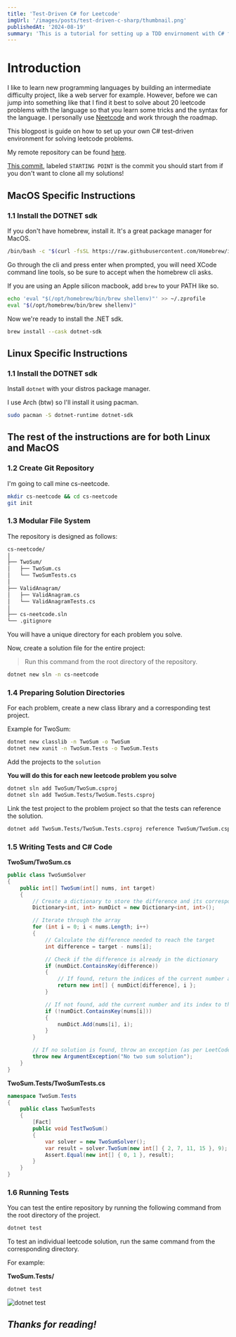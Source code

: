 ```yaml
---
title: 'Test-Driven C# for Leetcode'
imgUrl: '/images/posts/test-driven-c-sharp/thumbnail.png'
publishedAt: '2024-08-19'
summary: 'This is a tutorial for setting up a TDD envirnoment with C# for solving leetcode problems on your own machine. This guide includes instructions for both Linux & MacOS, lets learn together!'
---
```


# Introduction

I like to learn new programming languages by building an intermediate difficulty project, like a web server for example. However, before we can jump into something like that I find it best to solve about 20 leetcode problems with the language so that you learn some tricks and the syntax for the language. I personally use [Neetcode](https://neetcode.io/roadmap) and work through the roadmap.

This blogpost is guide on how to set up your own C# test-driven environment for solving leetcode problems.

My remote repository can be found [here](https://github.com/HansonSoftware/cs-neetcode).

[This commit](https://github.com/HansonSoftware/cs-neetcode/commit/9d6952e832c7d4b0a21dde9baea8753e170428b8), labeled `STARTING POINT` is the commit you should start from if you don't want to clone all my solutions!

## MacOS Specific Instructions

### 1.1 Install the DOTNET sdk

If you don't have homebrew, install it. It's a great package manager for MacOS.

```sh
/bin/bash -c "$(curl -fsSL https://raw.githubusercontent.com/Homebrew/install/HEAD/install.sh)"
```

Go through the cli and press enter when prompted, you will need XCode command line tools, so be sure to accept when the homebrew cli asks.

If you are using an Apple silicon macbook, add `brew` to your PATH like so.

```sh
echo 'eval "$(/opt/homebrew/bin/brew shellenv)"' >> ~/.zprofile
eval "$(/opt/homebrew/bin/brew shellenv)"
```

Now we're ready to install the .NET sdk.

```sh
brew install --cask dotnet-sdk
```

## Linux Specific Instructions

### 1.1 Install the DOTNET sdk

Install `dotnet` with your distros package manager.

I use Arch (btw) so I'll install it using pacman.

```sh
sudo pacman -S dotnet-runtime dotnet-sdk
```

## The rest of the instructions are for both Linux and MacOS

### 1.2 Create Git Repository

I'm going to call mine cs-neetcode.

```sh
mkdir cs-neetcode && cd cs-neetcode
git init
```

### 1.3 Modular File System

The repository is designed as follows:

```sh
cs-neetcode/
│
├── TwoSum/
│   ├── TwoSum.cs
│   └── TwoSumTests.cs
│
├── ValidAnagram/
│   ├── ValidAnagram.cs
│   └── ValidAnagramTests.cs
│
├── cs-neetcode.sln
└── .gitignore
```

You will have a unique directory for each problem you solve.

Now, create a solution file for the entire project:

> Run this command from the root directory of the repository.

```sh
dotnet new sln -n cs-neetcode
```

### 1.4 Preparing Solution Directories

For each problem, create a new class library and a corresponding test project.

Example for TwoSum:

```sh
dotnet new classlib -n TwoSum -o TwoSum
dotnet new xunit -n TwoSum.Tests -o TwoSum.Tests
```

Add the projects to the `solution`

**You will do this for each new leetcode problem you solve**

```sh
dotnet sln add TwoSum/TwoSum.csproj
dotnet sln add TwoSum.Tests/TwoSum.Tests.csproj
```

Link the test project to the problem project so that the tests can reference the solution.

```sh
dotnet add TwoSum.Tests/TwoSum.Tests.csproj reference TwoSum/TwoSum.csproj
```

### 1.5 Writing Tests and C# Code

**TwoSum/TwoSum.cs**

```cs
public class TwoSumSolver
{
    public int[] TwoSum(int[] nums, int target)
    {
        // Create a dictionary to store the difference and its corresponding index
        Dictionary<int, int> numDict = new Dictionary<int, int>();

        // Iterate through the array
        for (int i = 0; i < nums.Length; i++)
        {
            // Calculate the difference needed to reach the target
            int difference = target - nums[i];

            // Check if the difference is already in the dictionary
            if (numDict.ContainsKey(difference))
            {
                // If found, return the indices of the current number and the difference
                return new int[] { numDict[difference], i };
            }

            // If not found, add the current number and its index to the dictionary
            if (!numDict.ContainsKey(nums[i]))
            {
                numDict.Add(nums[i], i);
            }
        }

        // If no solution is found, throw an exception (as per LeetCode's requirements)
        throw new ArgumentException("No two sum solution");
    }
}
```

**TwoSum.Tests/TwoSumTests.cs**

```cs
namespace TwoSum.Tests
{
    public class TwoSumTests
    {
        [Fact]
        public void TestTwoSum()
        {
            var solver = new TwoSumSolver();
            var result = solver.TwoSum(new int[] { 2, 7, 11, 15 }, 9);
            Assert.Equal(new int[] { 0, 1 }, result);
        }
    }
}
```

### 1.6 Running Tests

You can test the entire repository by running the following command from the root directory of the project.

```sh
dotnet test
```

To test an individual leetcode solution, run the same command from the corresponding directory.

For example:

**TwoSum.Tests/**

```sh
dotnet test
```

![dotnet test](/images/posts/test-driven-c-sharp/example.png)

## _Thanks for reading!_
